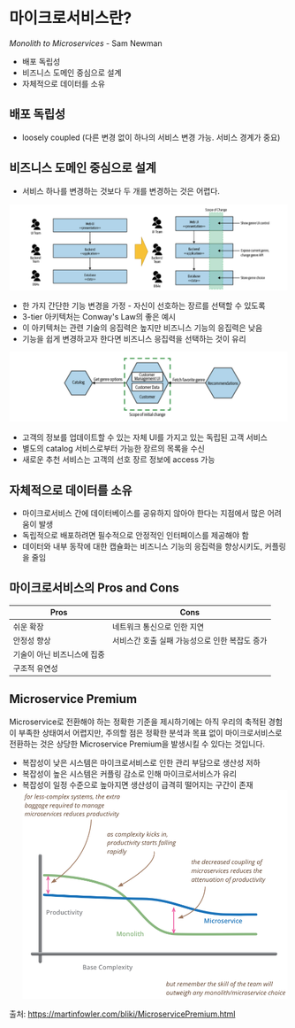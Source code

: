 # 마이크로서비스란?

_Monolith to Microservices_ - Sam Newman

- 배포 독립성
- 비즈니스 도메인 중심으로 설계
- 자체적으로 데이터를 소유

## 배포 독립성

- loosely coupled (다른 변경 없이 하나의 서비스 변경 가능. 서비스 경계가 중요)

## 비즈니스 도메인 중심으로 설계

- 서비스 하나를 변경하는 것보다 두 개를 변경하는 것은 어렵다.

![3tier.png](./assets/3-tier.png)

- 한 가지 간단한 기능 변경을 가정 - 자신이 선호하는 장르를 선택할 수 있도록
- 3-tier 아키텍처는 Conway's Law의 좋은 예시
- 이 아키텍처는 관련 기술의 응집력은 높지만 비즈니스 기능의 응집력은 낮음
- 기능을 쉽게 변경하고자 한다면 비즈니스 응집력을 선택하는 것이 유리

![microservices.png](./assets/microservices.png)

- 고객의 정보를 업데이트할 수 있는 자체 UI를 가지고 있는 독립된 고객 서비스
- 별도의 catalog 서비스로부터 가능한 장르의 목록을 수신
- 새로운 추천 서비스는 고객의 선호 장르 정보에 access 가능

## 자체적으로 데이터를 소유

- 마이크로서비스 간에 데이터베이스를 공유하지 않아야 한다는 지점에서 많은 어려움이 발생
- 독립적으로 배포하려면 필수적으로 안정적인 인터페이스를 제공해야 함
- 데이터와 내부 동작에 대한 캡슐화는 비즈니스 기능의 응집력을 향상시키도, 커플링을 줄임

## 마이크로서비스의 Pros and Cons

| Pros                        | Cons                                           |
| --------------------------- | ---------------------------------------------- |
| 쉬운 확장                   | 네트워크 통신으로 인한 지연                    |
| 안정성 향상                 | 서비스간 호출 실패 가능성으로 인한 복잡도 증가 |
| 기술이 아닌 비즈니스에 집중 |                                                |
| 구조적 유연성               |                                                |

## Microservice Premium

Microservice로 전환해야 하는 정확한 기준을 제시하기에는 아직 우리의 축적된 경험이 부족한 상태여서 어렵지만, 주의할 점은 정확한 분석과 목표 없이 마이크로서비스로 전환하는 것은 상당한 Microservice Premium을 발생시킬 수 있다는 것입니다.

- 복잡성이 낮은 시스템은 마이크로서비스로 인한 관리 부담으로 생산성 저하
- 복잡성이 높은 시스템은 커플링 감소로 인해 마이크로서비스가 유리
- 복잡성이 일정 수준으로 높아지면 생산성이 급격히 떨어지는 구간이 존재
  ![productivity.png](./assets/productivity.png)

출처: https://martinfowler.com/bliki/MicroservicePremium.html
